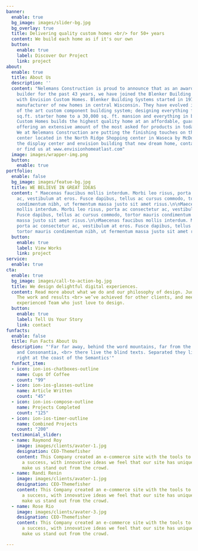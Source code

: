 ```yaml
---
banner:
  enable: true
  bg_image: images/slider-bg.jpg
  bg_overlay: true
  title: Delivering quality custom homes <br/> for 50+ years
  content: We build each home as if it's our own
  button:
    enable: true
    label: Discover Our Project
    link: project
about:
  enable: true
  title: About Us
  description: ''
  content: "Nelemans Construction is proud to announce that as an award winning panelized/component
    builder for the past 43 years, we have joined the Blenker Building Systems team
    with Envision Custom Homes. Blenker Building Systems started in 1974 as a panelized
    manufacturer of new homes in central Wisconsin. They have evolved into a state
    of the art custom component building system; designing everything from a 1,200
    sq.ft. starter home to a 30,000 sq. ft. mansion and everything in between. \n\nEnvision
    Custom Homes builds the highest quality home at an affordable, guaranteed price
    offering an extensive amount of the most asked for products in todays new homes.
    We at Nelemans Construction are putting the finishing touches on the new display
    center located in the North Ridge Shopping center in Waseca by McDonalds. To visit
    the display center and envision building that new dream home, contact us at 507-835-5503,
    or find us at www.envisionhomeatlast.com"
  image: images/wrapper-img.png
  button:
    enable: true
portfolio:
  enable: false
  bg_image: images/featue-bg.jpg
  title: WE BELIEVE IN GREAT IDEAS
  content: " Maecenas faucibus mollis interdum. Morbi leo risus, porta ac consectetur
    ac, vestibulum at eros. Fusce dapibus, tellus ac cursus commodo, tortor mauris
    condimentum nibh, ut fermentum massa justo sit amet risus.\n\nMaecenas faucibus
    mollis interdum. Morbi leo risus, porta ac consectetur ac, vestibulum at eros.
    Fusce dapibus, tellus ac cursus commodo, tortor mauris condimentum nibh, ut fermentum
    massa justo sit amet risus.\n\nMaecenas faucibus mollis interdum. Morbi leo risus,
    porta ac consectetur ac, vestibulum at eros. Fusce dapibus, tellus ac cursus commodo,
    tortor mauris condimentum nibh, ut fermentum massa justo sit amet risus. "
  button:
    enable: true
    label: View Works
    link: project
service:
  enable: true
cta:
  enable: true
  bg_image: images/call-to-action-bg.jpg
  title: We design delightful digital experiences.
  content: Read more about what we do and our philosophy of design. Judge for yourself
    The work and results <br> we’ve achieved for other clients, and meet our highly
    experienced Team who just love to design.
  button:
    enable: true
    label: Tell Us Your Story
    link: contact
funfacts:
  enable: false
  title: Fun Facts About Us
  description: "'Far far away, behind the word mountains, far from the countries Vokalia
    and Consonantia, <br> there live the blind texts. Separated they live in Bookmarksgrove
    right at the coast of the Semantics'"
  funfact_item:
  - icon: ion-ios-chatboxes-outline
    name: Cups Of Coffee
    count: "99"
  - icon: ion-ios-glasses-outline
    name: Article Written
    count: "45"
  - icon: ion-ios-compose-outline
    name: Projects Completed
    count: "125"
  - icon: ion-ios-timer-outline
    name: Combined Projects
    count: "200"
  testimonial_slider:
  - name: Raymond Roy
    image: images/clients/avater-1.jpg
    designation: CEO-Themefisher
    content: This Company created an e-commerce site with the tools to make our business
      a success, with innovative ideas we feel that our site has unique elements that
      make us stand out from the crowd.
  - name: Randi Renin
    image: images/clients/avater-1.jpg
    designation: CEO-Themefisher
    content: This Company created an e-commerce site with the tools to make our business
      a success, with innovative ideas we feel that our site has unique elements that
      make us stand out from the crowd.
  - name: Rose Rio
    image: images/clients/avater-3.jpg
    designation: CEO-Themefisher
    content: This Company created an e-commerce site with the tools to make our business
      a success, with innovative ideas we feel that our site has unique elements that
      make us stand out from the crowd.

---
```

